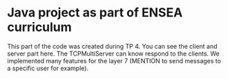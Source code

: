 # Java project as part of ENSEA curriculum       
  
   
This part of the code was created during TP 4. You can see the client and server part here. The TCPMultiServer can know respond to the clients. We implemented many features for the layer 7 (MENTION to send messages to a specific user for example).
